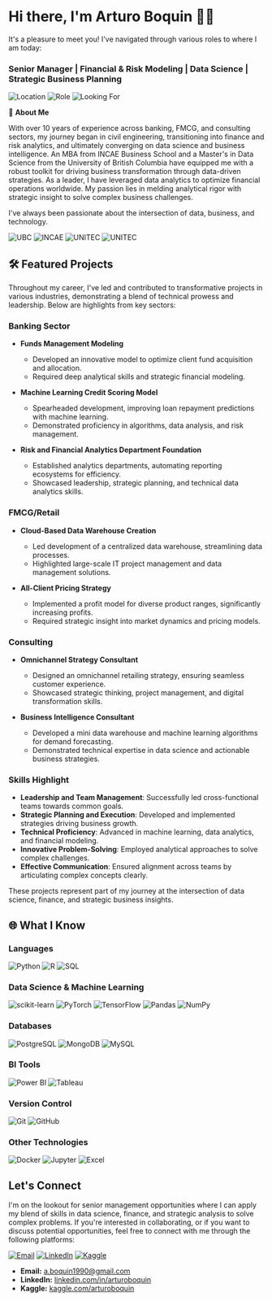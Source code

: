 # Hi there, I'm Arturo Boquin 👋🏼

It's a pleasure to meet you!
I've navigated through various roles to where I am today:
### Senior Manager | Financial & Risk Modeling | Data Science | Strategic Business Planning
![Location](https://img.shields.io/badge/Location-Vancouver%2C%20BC-blue)
![Role](https://img.shields.io/badge/Role-UBC%20Student-lightgrey)
![Looking For](https://img.shields.io/badge/Looking%20For-Senior%20Management%20Role-green)


🚀 **About Me**

With over 10 years of experience across banking, FMCG, and consulting sectors, my journey began in civil engineering, transitioning into finance and risk analytics, and ultimately converging on data science and business intelligence. An MBA from INCAE Business School and a Master's in Data Science from the University of British Columbia have equipped me with a robust toolkit for driving business transformation through data-driven strategies. As a leader, I have leveraged data analytics to optimize financial operations worldwide. My passion lies in melding analytical rigor with strategic insight to solve complex business challenges.

I've always been passionate about the intersection of data, business, and technology.

![UBC](https://img.shields.io/badge/UBC-Master's%20in%20Data%20Science-brightgreen)
![INCAE](https://img.shields.io/badge/INCAE-MBA-blue)
![UNITEC](https://img.shields.io/badge/UNITEC-Master's%20in%20Project%20Management-lightgrey)
![UNITEC](https://img.shields.io/badge/UNITEC-Civil%20Engineering-lightgrey)


## 🛠️ Featured Projects

Throughout my career, I've led and contributed to transformative projects in various industries, demonstrating a blend of technical prowess and leadership. Below are highlights from key sectors:

### Banking Sector

- **Funds Management Modeling**
  - Developed an innovative model to optimize client fund acquisition and allocation.
  - Required deep analytical skills and strategic financial modeling.

- **Machine Learning Credit Scoring Model**
  - Spearheaded development, improving loan repayment predictions with machine learning.
  - Demonstrated proficiency in algorithms, data analysis, and risk management.

- **Risk and Financial Analytics Department Foundation**
  - Established analytics departments, automating reporting ecosystems for efficiency.
  - Showcased leadership, strategic planning, and technical data analytics skills.

### FMCG/Retail

- **Cloud-Based Data Warehouse Creation**
  - Led development of a centralized data warehouse, streamlining data processes.
  - Highlighted large-scale IT project management and data management solutions.

- **All-Client Pricing Strategy**
  - Implemented a profit model for diverse product ranges, significantly increasing profits.
  - Required strategic insight into market dynamics and pricing models.

### Consulting

- **Omnichannel Strategy Consultant**
  - Designed an omnichannel retailing strategy, ensuring seamless customer experience.
  - Showcased strategic thinking, project management, and digital transformation skills.

- **Business Intelligence Consultant**
  - Developed a mini data warehouse and machine learning algorithms for demand forecasting.
  - Demonstrated technical expertise in data science and actionable business strategies.

### Skills Highlight

- **Leadership and Team Management**: Successfully led cross-functional teams towards common goals.
- **Strategic Planning and Execution**: Developed and implemented strategies driving business growth.
- **Technical Proficiency**: Advanced in machine learning, data analytics, and financial modeling.
- **Innovative Problem-Solving**: Employed analytical approaches to solve complex challenges.
- **Effective Communication**: Ensured alignment across teams by articulating complex concepts clearly.

These projects represent part of my journey at the intersection of data science, finance, and strategic business insights.



## 🌐 What I Know

### Languages
![Python](https://img.shields.io/badge/Python-3776AB?style=for-the-badge&logo=python&logoColor=white)
![R](https://img.shields.io/badge/R-276DC3?style=for-the-badge&logo=r&logoColor=white)
![SQL](https://img.shields.io/badge/SQL-4479A1?style=for-the-badge&logo=amazon-dynamodb&logoColor=white)

### Data Science & Machine Learning
![scikit-learn](https://img.shields.io/badge/scikit--learn-F7931E?style=for-the-badge&logo=scikit-learn&logoColor=white)
![PyTorch](https://img.shields.io/badge/PyTorch-EE4C2C?style=for-the-badge&logo=PyTorch&logoColor=white)
![TensorFlow](https://img.shields.io/badge/TensorFlow-FF6F00?style=for-the-badge&logo=TensorFlow&logoColor=white)
![Pandas](https://img.shields.io/badge/Pandas-150458?style=for-the-badge&logo=pandas&logoColor=white)
![NumPy](https://img.shields.io/badge/NumPy-013243?style=for-the-badge&logo=numpy&logoColor=white)

### Databases
![PostgreSQL](https://img.shields.io/badge/PostgreSQL-316192?style=for-the-badge&logo=postgresql&logoColor=white)
![MongoDB](https://img.shields.io/badge/MongoDB-47A248?style=for-the-badge&logo=mongodb&logoColor=white)
![MySQL](https://img.shields.io/badge/MySQL-4479A1?style=for-the-badge&logo=mysql&logoColor=white)

### BI Tools
![Power BI](https://img.shields.io/badge/Power%20BI-F2C811?style=for-the-badge&logo=powerbi&logoColor=black)
![Tableau](https://img.shields.io/badge/Tableau-E97627?style=for-the-badge&logo=Tableau&logoColor=white)

### Version Control
![Git](https://img.shields.io/badge/Git-F05032?style=for-the-badge&logo=git&logoColor=white)
![GitHub](https://img.shields.io/badge/GitHub-181717?style=for-the-badge&logo=github&logoColor=white)

### Other Technologies
![Docker](https://img.shields.io/badge/Docker-2496ED?style=for-the-badge&logo=docker&logoColor=white)
![Jupyter](https://img.shields.io/badge/Jupyter-F37626?style=for-the-badge&logo=jupyter&logoColor=white)
![Excel](https://img.shields.io/badge/Excel-217346?style=for-the-badge&logo=microsoftexcel&logoColor=white)

## Let's Connect
I'm on the lookout for senior management opportunities where I can apply my blend of skills in data science, finance, and strategic analysis to solve complex problems. If you're interested in collaborating, or if you want to discuss potential opportunities, feel free to connect with me through the following platforms:

[![Email](https://img.shields.io/badge/Email-a.boquin1990%40gmail.com-blue?style=flat&logo=gmail)](mailto:a.boquin1990@gmail.com)
[![LinkedIn](https://img.shields.io/badge/LinkedIn-Arturo_Boquin-blue?style=flat&logo=linkedin)](https://www.linkedin.com/in/arturoboquin/)
[![Kaggle](https://img.shields.io/badge/Kaggle-arturoboquin-blue?style=flat&logo=kaggle)](https://www.kaggle.com/arturoboquin)

- **Email:** [a.boquin1990@gmail.com](mailto:a.boquin1990@gmail.com)
- **LinkedIn:** [linkedin.com/in/arturoboquin](https://www.linkedin.com/in/arturoboquin/)
- **Kaggle:** [kaggle.com/arturoboquin](https://www.kaggle.com/arturoboquin)




<!--
**arturoboquin/arturoboquin** is a ✨ _special_ ✨ repository because its `README.md` (this file) appears on your GitHub profile.

Here are some ideas to get you started:

- 🔭 I’m currently working on ...
- 🌱 I’m currently learning ...
- 👯 I’m looking to collaborate on ...
- 🤔 I’m looking for help with ...
- 💬 Ask me about ...
- 📫 How to reach me: ...
- 😄 Pronouns: ...
- ⚡ Fun fact: ...
-->
